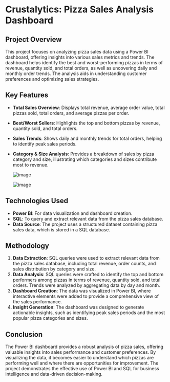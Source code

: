 # Crustalytics: Pizza Sales Analysis Dashboard

## Project Overview

This project focuses on analyzing pizza sales data using a Power BI dashboard, offering insights into various sales metrics and trends. The dashboard helps identify the best and worst-performing pizzas in terms of revenue, quantity sold, and total orders, as well as uncovering daily and monthly order trends. The analysis aids in understanding customer preferences and optimizing sales strategies.

## Key Features

- **Total Sales Overview**: Displays total revenue, average order value, total pizzas sold, total orders, and average pizzas per order.
- **Best/Worst Sellers**: Highlights the top and bottom pizzas by revenue, quantity sold, and total orders.
- **Sales Trends**: Shows daily and monthly trends for total orders, helping to identify peak sales periods.
- **Category & Size Analysis**: Provides a breakdown of sales by pizza category and size, illustrating which categories and sizes contribute most to revenue.
  

  ![image](https://github.com/user-attachments/assets/68871c63-399d-4956-a23a-3ff78e055741)


  ![image](https://github.com/user-attachments/assets/829333d2-8d0b-427f-967f-52b82c838aec)


## Technologies Used

- **Power BI**: For data visualization and dashboard creation.
- **SQL**: To query and extract relevant data from the pizza sales database.
- **Data Source**: The project uses a structured dataset containing pizza sales data, which is stored in a SQL database.

## Methodology

1. **Data Extraction**: SQL queries were used to extract relevant data from the pizza sales database, including total revenue, order counts, and sales distribution by category and size.
2. **Data Analysis**: SQL queries were crafted to identify the top and bottom performers among pizzas in terms of revenue, quantity sold, and total orders. Trends were analyzed by aggregating data by day and month.
3. **Dashboard Creation**: The data was visualized in Power BI, where interactive elements were added to provide a comprehensive view of the sales performance.
4. **Insight Generation**: The dashboard was designed to generate actionable insights, such as identifying peak sales periods and the most popular pizza categories and sizes.

## Conclusion

The Power BI dashboard provides a robust analysis of pizza sales, offering valuable insights into sales performance and customer preferences. By visualizing the data, it becomes easier to understand which pizzas are performing well and where there are opportunities for improvement. The project demonstrates the effective use of Power BI and SQL for business intelligence and data-driven decision-making.
